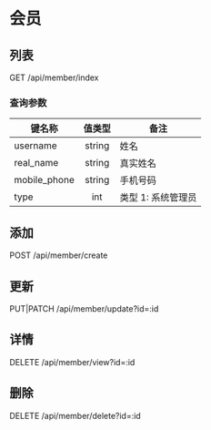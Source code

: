 会员
====

## 列表
GET /api/member/index

### 查询参数
键名称 | 值类型 | 备注 |
| --- | :---: | ---|
| username | string | 姓名 |
| real_name | string | 真实姓名 |
| mobile_phone | string | 手机号码 |
| type | int | 类型 1: 系统管理员 |

## 添加
POST /api/member/create

## 更新
PUT|PATCH /api/member/update?id=:id

## 详情
DELETE /api/member/view?id=:id

## 删除
DELETE /api/member/delete?id=:id